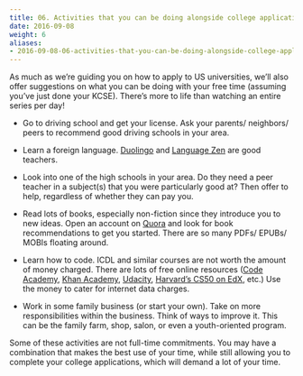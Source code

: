 ```yaml
---
title: 06. Activities that you can be doing alongside college applications
date: 2016-09-08
weight: 6
aliases:
- 2016-09-08-06-activities-that-you-can-be-doing-alongside-college-applications/
---
```


As much as we’re guiding you on how to apply to US universities, we’ll also offer suggestions on what you can be doing with your free time (assuming you’ve just done your KCSE). There’s more to life than watching an entire series per day!

* Go to driving school and get your license. Ask your parents/ neighbors/ peers to recommend good driving schools in your area.

* Learn a foreign language. [Duolingo](https://www.duolingo.com/) and [Language Zen](https://www.languagezen.com/courses) are good teachers.

* Look into one of the high schools in your area. Do they need a peer teacher in a subject(s) that you were particularly good at? Then offer to help, regardless of whether they can pay you.

* Read lots of books, especially non-fiction since they introduce you to new ideas. Open an account on [Quora](https://www.quora.com/) and look for book recommendations to get you started. There are so many PDFs/ EPUBs/ MOBIs floating around.

* Learn how to code. ICDL and similar courses are not worth the amount of money charged. There are lots of free online resources ([Code Academy](https://www.codecademy.com/), [Khan Academy](https://www.khanacademy.org/computing/computer-programming), [Udacity](https://www.udacity.com/), [Harvard’s CS50 on EdX](https://www.edx.org/course/introduction-computer-science-harvardx-cs50x), etc.) Use the money to cater for internet data charges.

* Work in some family business (or start your own). Take on more responsibilities within the business. Think of ways to improve it. This can be the family farm, shop, salon, or even a youth-oriented program.

Some of these activities are not full-time commitments. You may have a combination that makes the best use of your time, while still allowing you to complete your college applications, which will demand a lot of your time.
